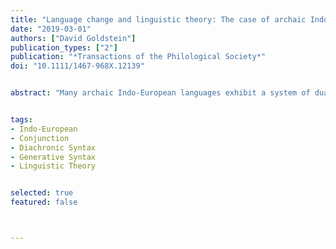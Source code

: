 ```yaml
---
title: "Language change and linguistic theory: The case of archaic Indo-European conjunction"
date: "2019-03-01"
authors: ["David Goldstein"]
publication_types: ["2"]
publication: "*Transactions of the Philological Society*"
doi: "10.1111/1467-968X.12139"


abstract: "Many archaic Indo‐European languages exhibit a system of dual conjunction in which they possess both a head‐initial exponent (e.g., Latin _et_) and an enclitic exponent (e.g., Latin ⸗_que_). Mitrović (2014) and Mitrović & Sauerland (2016) argue that these two types of conjunctions instantiate the universal lexical categories J and μ. Several syntactic, semantic, and morphological properties are argued to result from this categorial distinction. For instance, J conjunctions are claimed to lack additive readings (i.e., ‘too, also’). Diachronically, head‐initial conjunctions are predicted to originate from combinations of J and μ heads (Mitrović & Sauerland 2016: 489). A closer look at the data reveals that neither of these predictions is borne out. The empirical motivation for the J/μ distinction is in fact paltry. I therefore offer a new history of Indo‐European conjunction, in which I demonstrate first that the earliest attested Indo‐European languages do not have this double system of conjunction. It is rather an innovation that resulted from the recruitment of new conjunctions across the family. These new conjunctions developed primarily from additive focus operators, and not from combinations of J and μ heads. Empirical issues aside, the analysis of Mitrović (2014) and Mitrović & Sauerland (2016) raises deeper questions about the relationship between linguistic theory and language change. I argue that some of the properties of natural language that Mitrović (2014) and Mitrović & Sauerland (2016) assign to Universal Grammar are better analysed as epiphenomena of language change."


tags:
- Indo-European
- Conjunction
- Diachronic Syntax
- Generative Syntax 
- Linguistic Theory


selected: true
featured: false



---
```

